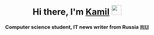 <h1 align="center">Hi there, I'm <a href="https://daniilshat.ru/" target="_blank">Kamil</a> 
<img src="https://github.com/blackcater/blackcater/raw/main/images/Hi.gif" height="32"/></h1>
<h3 align="center">Computer science student, IT news writer from Russia 🇷🇺</h3>